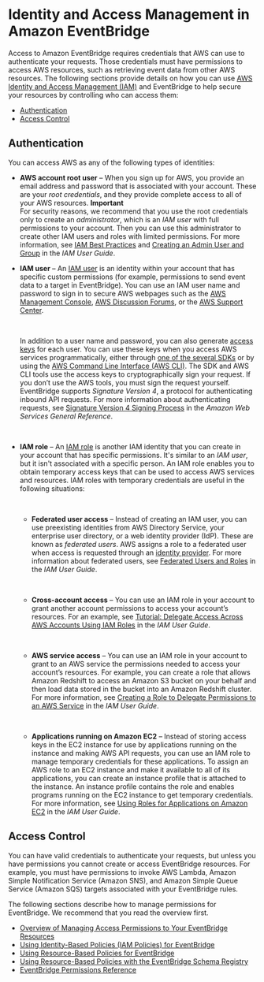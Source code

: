 # Identity and Access Management in Amazon EventBridge<a name="auth-and-access-control-eventbridge"></a>

Access to Amazon EventBridge requires credentials that AWS can use to authenticate your requests\. Those credentials must have permissions to access AWS resources, such as retrieving event data from other AWS resources\. The following sections provide details on how you can use [AWS Identity and Access Management \(IAM\)](https://docs.aws.amazon.com/IAM/latest/UserGuide/introduction.html) and EventBridge to help secure your resources by controlling who can access them:
+ [Authentication](#authentication-eventbridge)
+ [Access Control](#access-control-eventbridge)

## Authentication<a name="authentication-eventbridge"></a>

You can access AWS as any of the following types of identities:
+ **AWS account root user** – When you sign up for AWS, you provide an email address and password that is associated with your account\. These are your *root credentials*, and they provide complete access to all of your AWS resources\.
**Important**  
For security reasons, we recommend that you use the root credentials only to create an *administrator*, which is an *IAM user* with full permissions to your account\. Then you can use this administrator to create other IAM users and roles with limited permissions\. For more information, see [IAM Best Practices](https://docs.aws.amazon.com/IAM/latest/UserGuide/best-practices.html#create-iam-users) and [Creating an Admin User and Group](https://docs.aws.amazon.com/IAM/latest/UserGuide/getting-started_create-admin-group.html) in the *IAM User Guide*\.
+ **IAM user** – An [IAM user](https://docs.aws.amazon.com/IAM/latest/UserGuide/id_users.html) is an identity within your account that has specific custom permissions \(for example, permissions to send event data to a target in EventBridge\)\. You can use an IAM user name and password to sign in to secure AWS webpages such as the [AWS Management Console](https://console.aws.amazon.com/), [AWS Discussion Forums](https://forums.aws.amazon.com/), or the [AWS Support Center](https://console.aws.amazon.com/support/home#/)\.

   

  In addition to a user name and password, you can also generate [access keys](https://docs.aws.amazon.com/IAM/latest/UserGuide/id_credentials_access-keys.html) for each user\. You can use these keys when you access AWS services programmatically, either through [one of the several SDKs](https://aws.amazon.com/tools/) or by using the [AWS Command Line Interface \(AWS CLI\)](https://aws.amazon.com/cli/)\. The SDK and AWS CLI tools use the access keys to cryptographically sign your request\. If you don’t use the AWS tools, you must sign the request yourself\. EventBridge supports *Signature Version 4*, a protocol for authenticating inbound API requests\. For more information about authenticating requests, see [Signature Version 4 Signing Process](https://docs.aws.amazon.com/general/latest/gr/signature-version-4.html) in the *Amazon Web Services General Reference*\.

   
+ **IAM role** – An [IAM role](https://docs.aws.amazon.com/IAM/latest/UserGuide/id_roles.html) is another IAM identity that you can create in your account that has specific permissions\. It's similar to an *IAM user*, but it isn't associated with a specific person\. An IAM role enables you to obtain temporary access keys that can be used to access AWS services and resources\. IAM roles with temporary credentials are useful in the following situations:

   
  + **Federated user access** – Instead of creating an IAM user, you can use preexisting identities from AWS Directory Service, your enterprise user directory, or a web identity provider \(IdP\)\. These are known as *federated users*\. AWS assigns a role to a federated user when access is requested through an [identity provider](https://docs.aws.amazon.com/IAM/latest/UserGuide/id_roles_providers.html)\. For more information about federated users, see [Federated Users and Roles](https://docs.aws.amazon.com/IAM/latest/UserGuide/introduction_access-management.html#intro-access-roles) in the *IAM User Guide*\.

     
  + **Cross\-account access** – You can use an IAM role in your account to grant another account permissions to access your account’s resources\. For an example, see [Tutorial: Delegate Access Across AWS Accounts Using IAM Roles](https://docs.aws.amazon.com/IAM/latest/UserGuide/tutorial_cross-account-with-roles.html) in the *IAM User Guide*\.

     
  + **AWS service access** – You can use an IAM role in your account to grant to an AWS service the permissions needed to access your account’s resources\. For example, you can create a role that allows Amazon Redshift to access an Amazon S3 bucket on your behalf and then load data stored in the bucket into an Amazon Redshift cluster\. For more information, see [Creating a Role to Delegate Permissions to an AWS Service](https://docs.aws.amazon.com/IAM/latest/UserGuide/id_roles_create_for-service.html) in the *IAM User Guide*\.

      
  + **Applications running on Amazon EC2** – Instead of storing access keys in the EC2 instance for use by applications running on the instance and making AWS API requests, you can use an IAM role to manage temporary credentials for these applications\. To assign an AWS role to an EC2 instance and make it available to all of its applications, you can create an instance profile that is attached to the instance\. An instance profile contains the role and enables programs running on the EC2 instance to get temporary credentials\. For more information, see [Using Roles for Applications on Amazon EC2](https://docs.aws.amazon.com/IAM/latest/UserGuide/id_roles_use_switch-role-ec2.html) in the *IAM User Guide*\.

    

## Access Control<a name="access-control-eventbridge"></a>

You can have valid credentials to authenticate your requests, but unless you have permissions you cannot create or access EventBridge resources\. For example, you must have permissions to invoke AWS Lambda, Amazon Simple Notification Service \(Amazon SNS\), and Amazon Simple Queue Service \(Amazon SQS\) targets associated with your EventBridge rules\.

The following sections describe how to manage permissions for EventBridge\. We recommend that you read the overview first\.
+ [Overview of Managing Access Permissions to Your EventBridge Resources](iam-access-control-identity-based-eventbridge.md)
+ [Using Identity\-Based Policies \(IAM Policies\) for EventBridge](iam-identity-based-access-control-eventbridge.md)
+ [Using Resource\-Based Policies for EventBridge](resource-based-policies-eventbridge.md)
+ [Using Resource\-Based Policies with the EventBridge Schema Registry](resource-based-policies-schemas.md)
+ [EventBridge Permissions Reference](permissions-reference-eventbridge.md)
